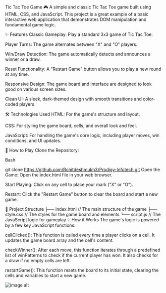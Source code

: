 Tic Tac Toe Game 🎮
A simple and classic Tic Tac Toe game built using HTML, CSS, and JavaScript. This project is a great example of a basic interactive web application that demonstrates DOM manipulation and fundamental game logic.

✨ Features
Classic Gameplay: Play a standard 3x3 game of Tic Tac Toe.

Player Turns: The game alternates between "X" and "O" players.

Win/Draw Detection: The game automatically detects and announces a winner or a draw.

Reset Functionality: A "Restart Game" button allows you to play a new round at any time.

Responsive Design: The game board and interface are designed to look good on various screen sizes.

Clean UI: A sleek, dark-themed design with smooth transitions and color-coded players.

🛠️ Technologies Used
HTML: For the game's structure and layout.

CSS: For styling the game board, cells, and overall look and feel.

JavaScript: For handling the game's core logic, including player moves, win conditions, and UI updates.

🚀 How to Play
Clone the Repository:

Bash

git clone https://github.com/Rohitdeshmukh3/Prodigy-Infotech.git
Open the Game: Open the index.html file in your web browser.

Start Playing: Click on any cell to place your mark ("X" or "O").

Restart: Click the "Restart Game" button to clear the board and start a new game.

📁 Project Structure
├── index.html       // The main structure of the game
├── style.css        // The styles for the game board and elements
└── script.js        // The JavaScript logic for gameplay
💡 How it Works
The game's logic is powered by a few key JavaScript functions:

cellClicked(): This function is called every time a player clicks on a cell. It updates the game board array and the cell's content.

checkWinner(): After each move, this function iterates through a predefined list of winPatterns to check if the current player has won. It also checks for a draw if no empty cells are left.

restartGame(): This function resets the board to its initial state, clearing the cells and variables to start a new game.

![image alt]()
